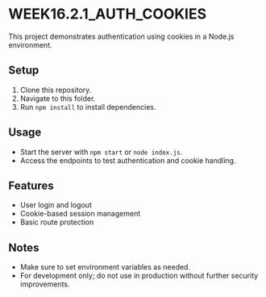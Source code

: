 # WEEK16.2.1_AUTH_COOKIES

This project demonstrates authentication using cookies in a Node.js environment.

## Setup

1. Clone this repository.
2. Navigate to this folder.
3. Run `npm install` to install dependencies.

## Usage

- Start the server with `npm start` or `node index.js`.
- Access the endpoints to test authentication and cookie handling.

## Features

- User login and logout
- Cookie-based session management
- Basic route protection

## Notes

- Make sure to set environment variables as needed.
- For development only; do not use in production without further security improvements.

